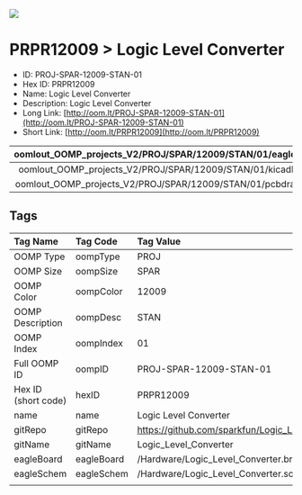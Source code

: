 


  
![][im]
# PRPR12009 > Logic Level Converter

- ID: PROJ-SPAR-12009-STAN-01
- Hex ID: PRPR12009
- Name: Logic Level Converter
- Description: Logic Level Converter
- Long Link: [http://oom.lt/PROJ-SPAR-12009-STAN-01](http://oom.lt/PROJ-SPAR-12009-STAN-01)
- Short Link: [http://oom.lt/PRPR12009](http://oom.lt/PRPR12009)
  

|oomlout_OOMP_projects_V2/PROJ/SPAR/12009/STAN/01/eagleImage.png|oomlout_OOMP_projects_V2/PROJ/SPAR/12009/STAN/01/eagleSchemImage.png|oomlout_OOMP_projects_V2/PROJ/SPAR/12009/STAN/01/kicadPcb3dFront.png|oomlout_OOMP_projects_V2/PROJ/SPAR/12009/STAN/01/kicadPcb3dBack.png|
| :---: | :---: | :---: | :---: |
|oomlout_OOMP_projects_V2/PROJ/SPAR/12009/STAN/01/kicadPcb3d.png|oomlout_OOMP_projects_V2/PROJ/SPAR/12009/STAN/01/bomBack.png|oomlout_OOMP_projects_V2/PROJ/SPAR/12009/STAN/01/bomFront.png|oomlout_OOMP_projects_V2/PROJ/SPAR/12009/STAN/01/pcbdraw.svg|
|oomlout_OOMP_projects_V2/PROJ/SPAR/12009/STAN/01/pcbdrawBack.svg||||

## Tags
  

|Tag Name|Tag Code|Tag Value|
| :--- | :--- | :--- |
|OOMP Type|oompType|PROJ|
|OOMP Size|oompSize|SPAR|
|OOMP Color|oompColor|12009|
|OOMP Description|oompDesc|STAN|
|OOMP Index|oompIndex|01|
|Full OOMP ID|oompID|PROJ-SPAR-12009-STAN-01|
|Hex ID (short code)|hexID|PRPR12009|
|name|name|Logic Level Converter|
|gitRepo|gitRepo|https://github.com/sparkfun/Logic_Level_Converter|
|gitName|gitName|Logic_Level_Converter|
|eagleBoard|eagleBoard|/Hardware/Logic_Level_Converter.brd|
|eagleSchem|eagleSchem|/Hardware/Logic_Level_Converter.sch|
||||



[im]: PROJ/SPAR/12009/STAN/01/kicadPcb3d_450.png
